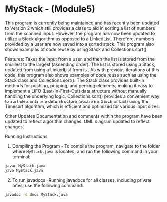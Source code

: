 # MyStack - (Module5)

This program is currently being maintained and has recently been updated to Version 2 which still provides a class to aid in sorting a list of numbers from the scanned input. However, the program has now been updated to utilize a Stack algorithm as opposed to a LinkedList. Therefore, numbers provided by a user are now saved into a sorted stack. This program also shows examples of code reuse  by using Stack and Collections.sort()

Features:
 Takes the input from a user, and then the list is stored from the smallest to the largest (ascending order).
 The list is stored using a Stack, updated from using a LinkedList from is .
As with previous iterations of this code, this program also shows examples of code reuse such as using the Stack class and Collections.sort().
The Stack class provides built-in methods for pushing, popping, and peeking elements, making it easy to implement a LIFO (Last-In-First-Out) data structure without manually handling the underlying logic.
Collections.sort() provides a convenient way to sort elements in a data structure (such as a Stack or List) using the Timesort algorithm, which is efficient and optimized for various input sizes.

Other Updates
Documentation and comments within the program have been updated to reflect algorithm changes.
UML diagram updated to reflect changes.

Running Instructions
1. Compiling the Program - To compile the program, navigate to the folder where `MyStack.java` is located, and run the following command in your terminal:

```bash
javac MyStack.java
java MyStack.java
```
2. To run javadocs -Running javadocs for all classes, including private ones, use the following command:
```bash
javadoc -d docs MyStack.java
```
